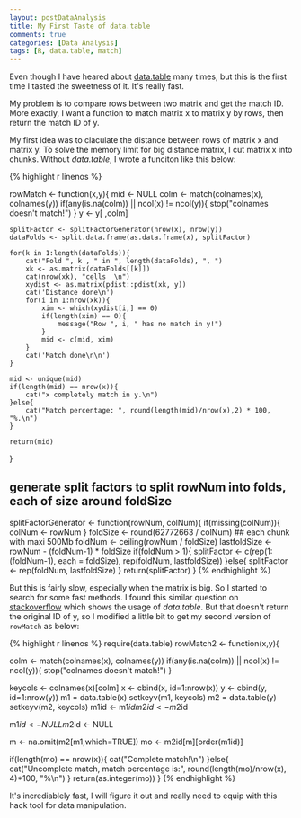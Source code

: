 ```yaml
---
layout: postDataAnalysis
title: My First Taste of data.table
comments: true
categories: [Data Analysis]
tags: [R, data.table, match]
---
```



Even though I have heared about [data.table](https://cran.r-project.org/web/packages/data.table/index.html) many times, but this is the first time I tasted the sweetness of it. It's really fast.

My problem is to compare rows between two matrix and get the match ID. More exactly, I want a function to match matrix x to matrix y by rows, then return the match ID of y.

My first idea was to claculate the distance between rows of matrix x and matrix y. To solve the memory limit for big distance matrix, I cut matrix x into chunks. Without *data.table*, I wrote a funciton like this below:

{% highlight r linenos %}

rowMatch <- function(x,y){
    mid <- NULL
    colm <- match(colnames(x), colnames(y))
    if(any(is.na(colm)) || ncol(x) != ncol(y)){
        stop("colnames doesn't match!")
    }
    y <- y[ ,colm]
    
    splitFactor <- splitFactorGenerator(nrow(x), nrow(y))
    dataFolds <- split.data.frame(as.data.frame(x), splitFactor)
    
    for(k in 1:length(dataFolds)){
        cat("Fold ", k , " in ", length(dataFolds), ", ")
        xk <- as.matrix(dataFolds[[k]])
        cat(nrow(xk), "cells  \n")
        xydist <- as.matrix(pdist::pdist(xk, y))
        cat('Distance done\n')
        for(i in 1:nrow(xk)){
            xim <- which(xydist[i,] == 0)
            if(length(xim) == 0){
                message("Row ", i, " has no match in y!")
            }
            mid <- c(mid, xim)
        }
        cat('Match done\n\n')
    }
    
    mid <- unique(mid)
    if(length(mid) == nrow(x)){
        cat("x completely match in y.\n")
    }else{
        cat("Match percentage: ", round(length(mid)/nrow(x),2) * 100, "%.\n")
    }
    
    return(mid)
} 

## generate split factors to split rowNum into folds, each of size around foldSize
splitFactorGenerator <- function(rowNum, colNum){
    if(missing(colNum)){
        colNum <- rowNum
    }
    foldSize <- round(62772663 / colNum)  ## each chunk with maxi 500Mb
    foldNum <- ceiling(rowNum / foldSize)
    lastfoldSize <- rowNum - (foldNum-1) * foldSize
    if(foldNum > 1){
        splitFactor <- c(rep(1:(foldNum-1), each = foldSize), rep(foldNum, lastfoldSize))
    }else{
        splitFactor <- rep(foldNum, lastfoldSize)
    }
    return(splitFactor)
}
{% endhighlight %}

But this is fairly slow, especially when the matrix is big. So I started to search for some fast methods. I found this similar question on [stackoverflow](http://stackoverflow.com/questions/9316946/comparing-rows-between-two-matrices) which shows the usage of *data.table*. But that doesn't return the original ID of y, so I modified a little bit to get my second version of `rowMatch` as below:

{% highlight r linenos %}
require(data.table)
rowMatch2 <- function(x,y){

  colm <- match(colnames(x), colnames(y))
    if(any(is.na(colm)) || ncol(x) != ncol(y)){
        stop("colnames doesn't match!")
    }
  
  keycols <- colnames(x)[colm]
  x <- cbind(x, id=1:nrow(x))
  y <- cbind(y, id=1:nrow(y))
  m1 = data.table(x)
  setkeyv(m1, keycols)
  m2 = data.table(y)
  setkeyv(m2, keycols)
  m1id <- m1$id
  m2id <- m2$id
  
  m1$id <- NULL
  m2$id <- NULL
  
  m <- na.omit(m2[m1,which=TRUE])
  mo <- m2id[m][order(m1id)]
  
  if(length(mo) == nrow(x)){
    cat("Complete match!\n")
  }else{
    cat("Uncomplete match, match percentage is:", round(length(mo)/nrow(x), 4)*100, "%\n")
  }
  return(as.integer(mo))
}
{% endhighlight %}

It's incrediablely fast, I will figure it out and really need to equip with this hack tool for data manipulation.